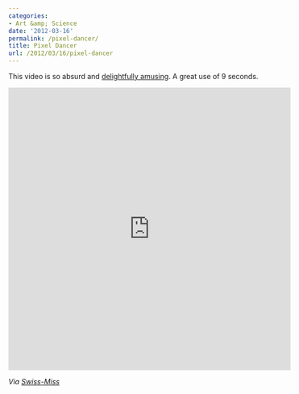 ```yaml
---
categories:
- Art &amp; Science
date: '2012-03-16'
permalink: /pixel-dancer/
title: Pixel Dancer
url: /2012/03/16/pixel-dancer
---
```


This video is so absurd and <a href="http://vimeo.com/18022468">delightfully amusing</a>. A great use of 9 seconds.

<iframe class="alignc" src="https://player.vimeo.com/video/18022468" width="560" height="560" frameborder="0" webkitAllowFullScreen mozallowfullscreen allowFullScreen></iframe>

<em>Via <a href="http://www.swiss-miss.com/2012/03/pixel-dancer.html">Swiss-Miss</a></em>